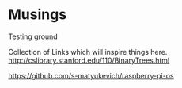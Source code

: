 # Musings
Testing ground

Collection of Links which will inspire things here.
http://cslibrary.stanford.edu/110/BinaryTrees.html

https://github.com/s-matyukevich/raspberry-pi-os

